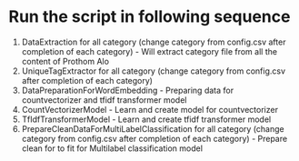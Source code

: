 # Run the script in following sequence
1. DataExtraction for all category (change category from config.csv after completion of each category) - Will extract category file from all the content of Prothom Alo
2. UniqueTagExtractor for all category (change category from config.csv after completion of each category)
3. DataPreparationForWordEmbedding - Preparing data for countvectorizer and tfidf transformer model
4. CountVectorizerModel - Learn and create model for countvectorizer
5. TfIdfTransformerModel - Learn and create tfidf transformer model
6. PrepareCleanDataForMultiLabelClassification for all category (change category from config.csv after completion of each category) - Prepare clean for to fit for Multilabel classification model